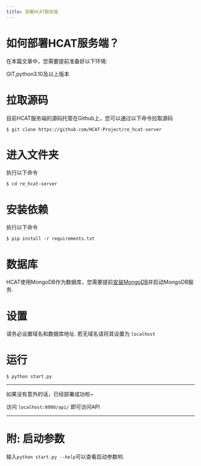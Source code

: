 ```yaml
---
title: 部署HCAT服务端
---
```


# 如何部署HCAT服务端？

在本篇文章中，您需要提前准备好以下环境:

GIT,python3.10及以上版本

# 拉取源码

目前HCAT服务端的源码托管在Github上，您可以通过以下命令拉取源码

```
$ git clone https://github.com/HCAT-Project/re_hcat-server
```

# 进入文件夹

执行以下命令

```
$ cd re_hcat-server
```

# 安装依赖

执行以下命令

```
$ pip install -r requirements.txt
```

# 数据库

HCAT使用MongoDB作为数据库，您需要提前[安装MongoDB](https://www.mongodb.com/try/download/community)并启动MongoDB服务.

# 设置

请务必设置域名和数据库地址.
若无域名请将其设置为 `localhost`

# 运行

```
$ python start.py
```

---

如果没有意外的话，已经部署成功啦~

访问 `localhost:8080/api/` 即可访问API

---
# 附: 启动参数
输入`python start.py --help`可以查看启动参数哟.
